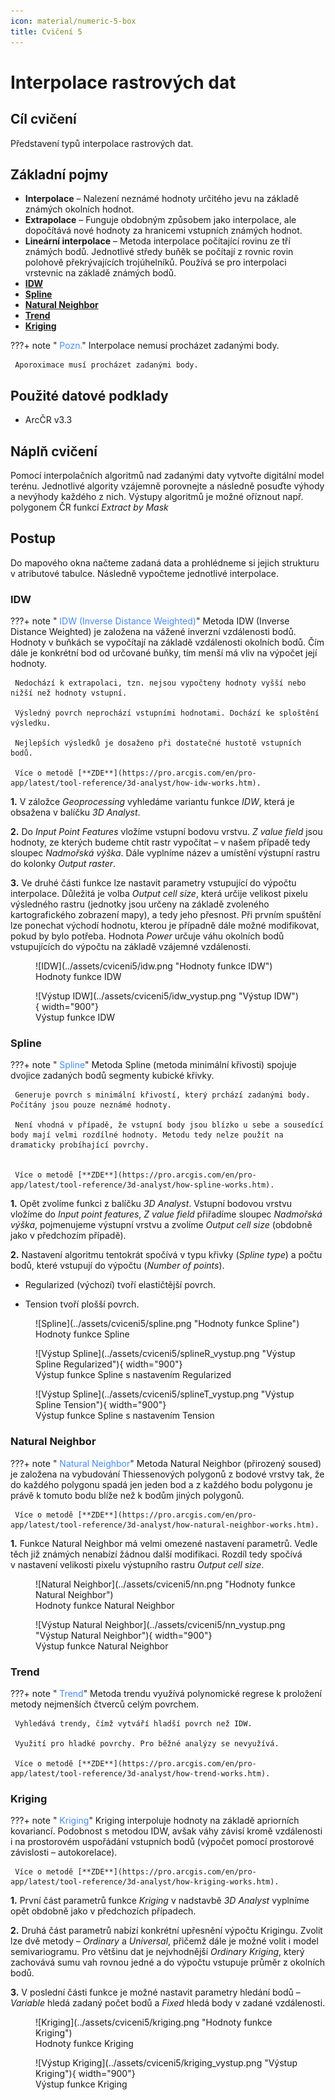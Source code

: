 ```yaml
---
icon: material/numeric-5-box
title: Cvičení 5
---
```


# Interpolace rastrových dat

## Cíl cvičení
Představení typů interpolace rastrových dat.

## Základní pojmy
- **Interpolace** – Nalezení neznámé hodnoty určitého jevu na základě známých okolních hodnot.
- **Extrapolace** – Funguje obdobným způsobem jako interpolace, ale dopočítává nové hodnoty za hranicemi vstupních známých hodnot.
- **Lineární interpolace** – Metoda interpolace počítající rovinu ze tří známých bodů. Jednotlivé středy buňěk se počítají z rovnic
rovin polohově překrývajících trojúhelníků. Používá se pro interpolaci vrstevnic na základě známých bodů.
- [**IDW**](https://pro.arcgis.com/en/pro-app/latest/tool-reference/3d-analyst/idw.htm)
- [**Spline**](https://pro.arcgis.com/en/pro-app/latest/tool-reference/3d-analyst/spline.htm)
- [**Natural Neighbor**](https://pro.arcgis.com/en/pro-app/latest/tool-reference/3d-analyst/natural-neighbor.htm)
- [**Trend**](https://pro.arcgis.com/en/pro-app/latest/tool-reference/3d-analyst/trend.htm)
- [**Kriging**](https://pro.arcgis.com/en/pro-app/latest/tool-reference/3d-analyst/kriging.htm)

???+ note "&nbsp;<span style="color:#448aff">Pozn.</span>"
     Interpolace nemusí procházet zadanými body.

     Aporoximace musí procházet zadanými body.

## Použité datové podklady
- ArcČR v3.3

## Náplň cvičení
Pomocí interpolačních algoritmů nad zadanými daty vytvořte digitální model terénu. Jednotlivé algority vzájemně porovnejte a následně posuďte výhody a nevýhody každého z nich. Výstupy algoritmů je možné oříznout např. polygonem ČR funkcí *Extract by Mask*

## Postup
Do mapového okna načteme zadaná data a prohlédneme si jejich strukturu v atributové tabulce. Následně vypočteme jednotlivé interpolace.

### IDW
???+ note "&nbsp;<span style="color:#448aff">IDW (Inverse Distance Weighted)</span>"
     Metoda IDW (Inverse Distance Weighted) je založena na vážené inverzní vzdálenosti bodů. Hodnoty v buňkách se vypočítají na základě vzdálenosti okolních bodů. Čím dále je konkrétní bod od určované buňky, tím menší má vliv na výpočet její hodnoty.

     Nedochází k extrapolaci, tzn. nejsou vypočteny hodnoty vyšší nebo nižší než hodnoty vstupní.

     Výsledný povrch neprochází vstupními hodnotami. Dochází ke sploštění výsledku.

     Nejlepších výsledků je dosaženo při dostatečné hustotě vstupních bodů.

     Více o metodě [**ZDE**](https://pro.arcgis.com/en/pro-app/latest/tool-reference/3d-analyst/how-idw-works.htm). 

**1.** V záložce *Geoprocessing* vyhledáme variantu funkce *IDW*, která je obsažena v balíčku *3D Analyst*. 

**2.** Do *Input Point Features* vložíme vstupní bodovu vrstvu. *Z value field* jsou hodnoty, ze kterých budeme chtít rastr vypočítat – v našem případě tedy sloupec *Nadmořská výška*. Dále vyplníme název a umístění výstupní rastru do kolonky *Output raster*. 

**3.** Ve druhé části funkce lze nastavit parametry vstupující do výpočtu interpolace. Důležitá je volba *Output cell size*, která určije velikost pixelu výsledného rastru (jednotky jsou určeny na základě zvoleného kartografického zobrazení mapy), a tedy jeho přesnost. Při prvním spuštění lze ponechat východí hodnotu, kterou je případně dále možné modifikovat, pokud by bylo potřeba. Hodnota *Power* určuje váhu okolních bodů vstupujících do výpočtu na základě vzájemné vzdálenosti.

<figure markdown>
  ![IDW](../assets/cviceni5/idw.png "Hodnoty funkce IDW")
  <figcaption>Hodnoty funkce IDW</figcaption>
</figure>

<figure markdown>
  ![Výstup IDW](../assets/cviceni5/idw_vystup.png "Výstup IDW"){ width="900"}
  <figcaption>Výstup funkce IDW</figcaption>
</figure>

### Spline
???+ note "&nbsp;<span style="color:#448aff">Spline</span>"
     Metoda Spline (metoda minimální křivosti) spojuje dvojice zadaných bodů segmenty kubické křivky. 
     
     Generuje povrch s minimální křivostí, který prchází zadanými body. Počítány jsou pouze neznámé hodnoty.

     Není vhodná v případě, že vstupní body jsou blízko u sebe a sousedící body mají velmi rozdílné hodnoty. Metodu tedy nelze použít na dramaticky probíhající povrchy.


     Více o metodě [**ZDE**](https://pro.arcgis.com/en/pro-app/latest/tool-reference/3d-analyst/how-spline-works.htm). 

**1.** Opět zvolíme funkci z balíčku *3D Analyst*. Vstupní bodovou vrstvu vložíme do *Input point features*, *Z value field* přiřadíme sloupec *Nadmořská výška*, pojmenujeme výstupní vrstvu a zvolíme *Output cell size* (obdobně jako v předchozím případě).

**2.** Nastavení algoritmu tentokrát spočívá v typu křivky (*Spline type*) a počtu bodů, které vstupují do výpočtu (*Number of points*). 

- Regularized (výchozí) tvoří elastičtější povrch.
 
- Tension tvoří plošší povrch.

<figure markdown>
  ![Spline](../assets/cviceni5/spline.png "Hodnoty funkce Spline")
  <figcaption>Hodnoty funkce Spline</figcaption>
</figure>

<figure markdown>
  ![Výstup Spline](../assets/cviceni5/splineR_vystup.png "Výstup Spline Regularized"){ width="900"}
  <figcaption>Výstup funkce Spline s nastavením Regularized</figcaption>
</figure>

<figure markdown>
  ![Výstup Spline](../assets/cviceni5/splineT_vystup.png "Výstup Spline Tension"){ width="900"}
  <figcaption>Výstup funkce Spline s nastavením Tension</figcaption>
</figure>

### Natural Neighbor
???+ note "&nbsp;<span style="color:#448aff">Natural Neighbor</span>"
     Metoda Natural Neighbor (přirozený soused) je založena na vybudování Thiessenových polygonů z bodové vrstvy tak, že do každého polygonu spadá jen jeden bod a z každého bodu polygonu je právě k tomuto bodu blíže než k bodům jiných polygonů.

     Více o metodě [**ZDE**](https://pro.arcgis.com/en/pro-app/latest/tool-reference/3d-analyst/how-natural-neighbor-works.htm). 

**1.** Funkce Natural Neighbor má velmi omezené nastavení parametrů. Vedle těch již známých nenabízí žádnou další modifikaci. Rozdíl tedy spočívá v nastavení velikosti pixelu výstupního rastru *Output cell size*.

<figure markdown>
  ![Natural Neighbor](../assets/cviceni5/nn.png "Hodnoty funkce Natural Neighbor")
  <figcaption>Hodnoty funkce Natural Neighbor</figcaption>
</figure>

<figure markdown>
  ![Výstup Natural Neighbor](../assets/cviceni5/nn_vystup.png "Výstup Natural Neighbor"){ width="900"}
  <figcaption>Výstup funkce Natural Neighbor</figcaption>
</figure>


### Trend
???+ note "&nbsp;<span style="color:#448aff">Trend</span>"
     Metoda trendu využívá polynomické regrese k proložení metody nejmenších čtverců celým povrchem.

     Vyhledává trendy, čímž vytváří hladší povrch než IDW.

     Využití pro hladké povrchy. Pro běžné analýzy se nevyužívá.

     Více o metodě [**ZDE**](https://pro.arcgis.com/en/pro-app/latest/tool-reference/3d-analyst/how-trend-works.htm). 


### Kriging
???+ note "&nbsp;<span style="color:#448aff">Kriging</span>"
     Kriging interpoluje hodnoty na základě apriorních kovariancí. Podobnost s metodou IDW, avšak váhy závisí kromě vzdálenosti i na prostorovém uspořádání vstupních bodů (výpočet pomocí prostorové závislosti – autokorelace).

     Více o metodě [**ZDE**](https://pro.arcgis.com/en/pro-app/latest/tool-reference/3d-analyst/how-kriging-works.htm). 

**1.** První část parametrů funkce *Kriging* v nadstavbě *3D Analyst* vyplníme opět obdobně jako v předchozích případech.

**2.** Druhá část parametrů nabízí konkrétní upřesnění výpočtu Krigingu. Zvolit lze dvě metody – *Ordinary* a *Universal*, přičemž dále je možné volit i model semivariogramu. Pro většinu dat je nejvhodnější *Ordinary Kriging*, který zachovává sumu vah rovnou jedné a do výpočtu vstupuje průměr z okolních bodů.

**3.** V poslední části funkce je možné nastavit parametry hledání bodů – *Variable* hledá zadaný počet bodů a *Fixed* hledá body v zadané vzdálenosti.


<figure markdown>
  ![Kriging](../assets/cviceni5/kriging.png "Hodnoty funkce Kriging")
  <figcaption>Hodnoty funkce Kriging</figcaption>
</figure>

<figure markdown>
  ![Výstup Kriging](../assets/cviceni5/kriging_vystup.png "Výstup Kriging"){ width="900"}
  <figcaption>Výstup funkce Kriging</figcaption>
</figure>


